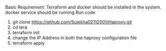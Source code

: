 Basic Requirement:
        Terraform and docker should be installed in the system.
        docker service should be running
Run code

1. git clone https://github.com/Sulekha02112001/Haproxy.git
2. cd tera
3. terraform init 
4. change the IP Address in both the haproxy configuration file
5. terraform apply

